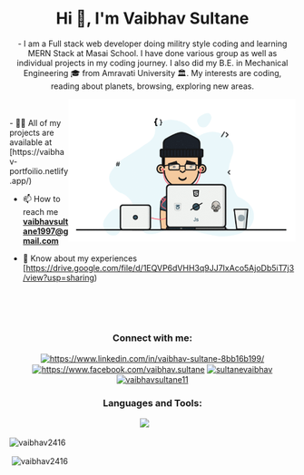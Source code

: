 <h1 align="center">Hi 👋, I'm Vaibhav Sultane</h1>
<p align="center">- I am a Full stack web developer doing militry style coding and learning MERN Stack at Masai School. I have done various group as well as individual projects in my coding journey.
    I also did my B.E. in Mechanical Engineering 🎓 from Amravati University 🏛. 
     My interests are coding, reading about planets, browsing, exploring new areas.
   </p>

<img align="right" width="400" src="https://raw.githubusercontent.com/SandunWebDev/SandunWebDev/main/assets/developer_coding_1.gif" alt="">


<br>
<br>
- 👨‍💻 All of my projects are available at [https://vaibhav-portfoilio.netlify.app/)

- 📫 How to reach me **vaibhavsultane1997@gmail.com**

- 📄 Know about my experiences [https://drive.google.com/file/d/1EQVP6dVHH3q9JJ7IxAco5AjoDb5iT7j3/view?usp=sharing)
<br>
<br>
<br>

<h3 align="center">Connect with me:</h3>
<p align="center">
<a href="https://linkedin.com/in/https://www.linkedin.com/in/vaibhav-sultane-8bb16b199/" target="blank"><img align="center" src="https://raw.githubusercontent.com/rahuldkjain/github-profile-readme-generator/master/src/images/icons/Social/linked-in-alt.svg" alt="https://www.linkedin.com/in/vaibhav-sultane-8bb16b199/" height="30" width="40" /></a>
<a href="https://fb.com/https://www.facebook.com/vaibhav.sultane" target="blank"><img align="center" src="https://raw.githubusercontent.com/rahuldkjain/github-profile-readme-generator/master/src/images/icons/Social/facebook.svg" alt="https://www.facebook.com/vaibhav.sultane" height="30" width="40" /></a>
<a href="https://instagram.com/sultanevaibhav" target="blank"><img align="center" src="https://raw.githubusercontent.com/rahuldkjain/github-profile-readme-generator/master/src/images/icons/Social/instagram.svg" alt="sultanevaibhav" height="30" width="40" /></a>
<a href="https://www.hackerrank.com/vaibhavsultane11" target="blank"><img align="center" src="https://raw.githubusercontent.com/rahuldkjain/github-profile-readme-generator/master/src/images/icons/Social/hackerrank.svg" alt="vaibhavsultane11" height="30" width="40" /></a>
</p>

<h3 align="center">Languages and Tools:</h3>
<p align="center"> 
    <img src="https://camo.githubusercontent.com/9d07c04bdd98c662d5df9d4e1cc1de8446ffeaebca330feb161f1fb8e1188204/68747470733a2f2f696d672e736869656c64732e696f2f62616467652f4a6176615363726970742d4637444631453f7374796c653d666f722d7468652d6261646765266c6f676f3d6a617661736372697074266c6f676f436f6c6f723d626c61636b" alt="">
    <img src="https://camo.githubusercontent.com/d63d473e728e20a286d22bb2226a7bf45a2b9ac6c72c59c0e61e9730bfe4168c/68747470733a2f2f696d672e736869656c64732e696f2f62616467652f48544d4c352d4533344632363f7374796c653d666f722d7468652d6261646765266c6f676f3d68746d6c35266c6f676f436f6c6f723d7768697465" alt="">
    <img src="https://camo.githubusercontent.com/d2ad175e0a971e33a3b44320b2e6459fb0c515331a131c5e8d65959471c232ce/68747470733a2f2f696d672e736869656c64732e696f2f62616467652f435353332d3135373242363f7374796c653d666f722d7468652d6261646765266c6f676f3d63737335266c6f676f436f6c6f723d7768697465" >
    <img src="https://camo.githubusercontent.com/268ac512e333b69600eb9773a8f80b7a251f4d6149642a50a551d4798183d621/68747470733a2f2f696d672e736869656c64732e696f2f62616467652f52656163742d3230323332413f7374796c653d666f722d7468652d6261646765266c6f676f3d7265616374266c6f676f436f6c6f723d363144414642" alt="">
    <img src="https://camo.githubusercontent.com/6f61ce982d7a61713d63c947148300012945bd4a4cafb8b9313e2426c5a1f273/68747470733a2f2f696d672e736869656c64732e696f2f62616467652f457870726573732e6a732d3430344435393f7374796c653d666f722d7468652d6261646765" alt="">
    <img src="https://camo.githubusercontent.com/dfc69d704694f22168bea3d84584663777fa5301dcad5bbcb5459b336da8d554/68747470733a2f2f696d672e736869656c64732e696f2f62616467652f4e6f64652e6a732d3433383533443f7374796c653d666f722d7468652d6261646765266c6f676f3d6e6f64652e6a73266c6f676f436f6c6f723d7768697465" alt="">
    <img src="https://camo.githubusercontent.com/72e92f69f36703548704a9eeda2a9889c2756b5e08f01a9aec6e658c148d014e/68747470733a2f2f696d672e736869656c64732e696f2f62616467652f4d6f6e676f44422d3445413934423f7374796c653d666f722d7468652d6261646765266c6f676f3d6d6f6e676f6462266c6f676f436f6c6f723d7768697465" alt="">
    <img src="https://camo.githubusercontent.com/b13ed67c809178963ce9d538175b02649800772be1ce0cb02da5879e5614e236/68747470733a2f2f696d672e736869656c64732e696f2f62616467652f426f6f7473747261702d3536334437433f7374796c653d666f722d7468652d6261646765266c6f676f3d626f6f747374726170266c6f676f436f6c6f723d7768697465" alt="">
    <img src="https://camo.githubusercontent.com/fbc3df79ffe1a99e482b154b29262ecbb10d6ee4ed22faa82683aa653d72c4e1/68747470733a2f2f696d672e736869656c64732e696f2f62616467652f4769744875622d3130303030303f7374796c653d666f722d7468652d6261646765266c6f676f3d676974687562266c6f676f436f6c6f723d7768697465" alt="">
    <img src="https://camo.githubusercontent.com/2a41a17db617e01ad5d7eaaa4ce18830a09f6dc0555373913500342cb6cfc025/68747470733a2f2f696d672e736869656c64732e696f2f62616467652f4e65746c6966792d3030433742373f7374796c653d666f722d7468652d6261646765266c6f676f3d6e65746c696679266c6f676f436f6c6f723d77686974" alt="">
    <img src="https://camo.githubusercontent.com/3bcc8da5c94cefdf2d976837d1be601f4d44d36b58d9590e36debe834a6e34de/68747470733a2f2f696d672e736869656c64732e696f2f62616467652f4865726f6b752d3433303039383f7374796c653d666f722d7468652d6261646765266c6f676f3d6865726f6b75266c6f676f436f6c6f723d7768697465" alt="">
    <img src="https://camo.githubusercontent.com/6908bc5919e46cd787b8e5117f092f5ed37da82e8bd602e6339060ea0fff722c/68747470733a2f2f696d672e736869656c64732e696f2f62616467652f52656475782d3539334438383f7374796c653d666f722d7468652d6261646765266c6f676f3d7265647578266c6f676f436f6c6f723d7768697465" alt="">
</p>



<p><img align="center" src="https://github-readme-stats.vercel.app/api/top-langs?username=vaibhav2416&show_icons=true&locale=en&layout=compact" alt="vaibhav2416" /></p>

<p>&nbsp;<img align="center" src="https://github-readme-stats.vercel.app/api?username=vaibhav2416&show_icons=true&locale=en" alt="vaibhav2416" /></p>
